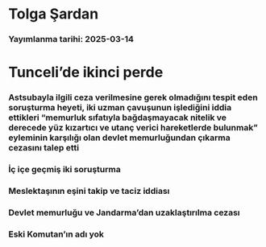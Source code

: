# Tolga Şardan

### Yayımlanma tarihi: 2025-03-14

# Tunceli’de ikinci perde


### Astsubayla ilgili ceza verilmesine gerek olmadığını tespit eden soruşturma heyeti, iki uzman çavuşunun işlediğini iddia ettikleri “memurluk sıfatıyla bağdaşmayacak nitelik ve derecede yüz kızartıcı ve utanç verici hareketlerde bulunmak” eyleminin karşılığı olan devlet memurluğundan çıkarma cezasını talep etti


### İç içe geçmiş iki soruşturma


### Meslektaşının eşini takip ve taciz iddiası


### Devlet memurluğu ve Jandarma’dan uzaklaştırılma cezası


### Eski Komutan’ın adı yok

